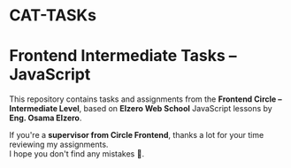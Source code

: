# CAT-TASKs

# Frontend Intermediate Tasks – JavaScript

This repository contains tasks and assignments from the **Frontend Circle – Intermediate Level**, based on **Elzero Web School** JavaScript lessons by **Eng. Osama Elzero**.

If you're a **supervisor from Circle Frontend**, thanks a lot for your time reviewing my assignments.  
I hope you don't find any mistakes 🤞.

